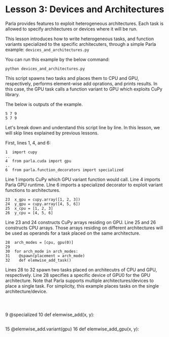# Lesson 3: Devices and Architectures

Parla provides features to exploit heterogeneous architectures. Each task is allowed to
specify architectures or devices where it will be run.

This lesson introduces how to write heterogeneous tasks, and
function variants specialized to the specific architecuters, through a simple Parla example:
`devices_and_architectures.py`

You can run this example by the below command:

```
python devices_and_architectures.py
```

This script spawns two tasks and places them to CPU and GPU, respectively, performs
element-wise add oprations, and prints results.
In this case, the GPU task calls a function variant to GPU which exploits CuPy library.

The below is outputs of the example.

```
5 7 9
5 7 9
```

Let's break down and understand this script line by line.
In this lesson, we will skip lines explained by previous lessons.

First, lines 1, 4, and 6:

```
1  import cupy
..
4  from parla.cuda import gpu
..
6  from parla.function_decorators import specialized
```

Line 1 imports CuPy which GPU variant function would call.
Line 4 imports Parla GPU runtime.
LIne 6 imports a specialized decorator to exploit variant functions to architectures.

```
23  x_gpu = cupy.array([1, 2, 3])
24  y_gpu = cupy.array([4, 5, 6])
25  x_cpu = [1, 2, 3]
26  y_cpu = [4, 5, 6]
```

Line 23 and 24 constructs CuPy arrays residing on GPU.
Line 25 and 26 constructs CPU arrays.
Those arrays residing on different architectures will be used as operands for a task
placed on the same architecture.

```
28  arch_modes = [cpu, gpu(0)]
29
30  for arch_mode in arch_modes:
31    @spawn(placement = arch_mode)
32    def elemwise_add_task()
```

Lines 28 to 32 spawn two tasks placed on architecutrs of CPU and GPU, respectively.
Line 28 specifies a specific device of GPU0 for the GPU architecture.
Note that Parla supports multiple architectures/devices to place a single task.
For simplicity, this example places tasks on the single architecture/device.

```



```
 9  @specialized
10  def elemwise_add(x, y):
```

```
15  @elemwise_add.variant(gpu)
16  def elemwise_add_gpu(x, y):
```

